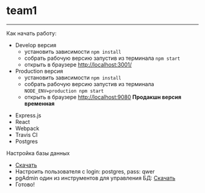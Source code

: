 # team1

***

Как начать работу:
- Develop версия 
    - установить зависимости `npm install`
    - собрать рабочую версию запустив из терминала `npm start`
    - открыть в браузере [http://localhost:3001/](http://localhost:3001/)
- Production версия
    - установить зависимости `npm install`
    - собрать рабочую версию запустив из терминала `NODE_ENV=production npm start`
    - открыть в браузере [http://localhost:9080](http://localhost:9080) 
    **Продакшн версия временная**
    

* Express.js
* React
* Webpack
* Travis CI
* Postgres

Настройка базы данных
* [Скачать](https://www.postgresql.org/download/)
* Настроить пользователя с login: postgres, pass: qwer
* pgAdmin один из инструментов для управления БД: [Скачать](https://www.postgresql.org/ftp/pgadmin3/release/v1.22.2/)
* Готово!

